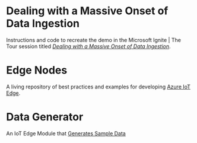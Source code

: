 # Dealing with a Massive Onset of Data Ingestion

Instructions and code to recreate the demo in the Microsoft Ignite | The Tour session titled [_Dealing with a Massive Onset of Data Ingestion_](./session).

# Edge Nodes

A living repository of best practices and examples for developing [Azure IoT Edge](./edge).

# Data Generator

An IoT Edge Module that [Generates Sample Data](./data-generator)
